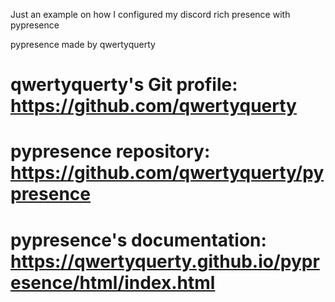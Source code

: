Just an example on how I configured my discord rich presence with pypresence

pypresence made by qwertyquerty

# qwertyquerty's Git profile: https://github.com/qwertyquerty
# pypresence repository: https://github.com/qwertyquerty/pypresence
# pypresence's documentation: https://qwertyquerty.github.io/pypresence/html/index.html
